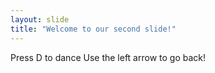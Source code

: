 ```yaml
---
layout: slide
title: "Welcome to our second slide!"
---
```

Press D to dance
Use the left arrow to go back!
